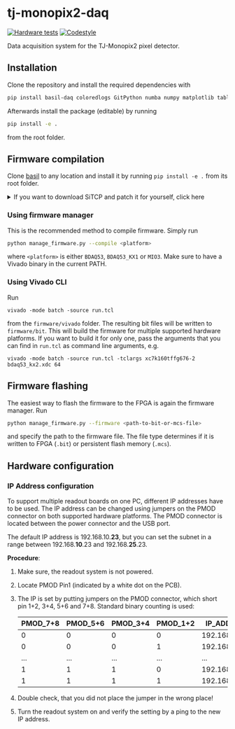 # tj-monopix2-daq
[![Hardware tests](https://github.com/SiLab-Bonn/tj-monopix2-daq/actions/workflows/tests.yml/badge.svg)](https://github.com/SiLab-Bonn/tj-monopix2-daq/actions/workflows/tests.yml)
[![Codestyle](https://github.com/SiLab-Bonn/tj-monopix2-daq/actions/workflows/codestyle.yml/badge.svg)](https://github.com/SiLab-Bonn/tj-monopix2-daq/actions/workflows/codestyle.yml)

Data acquisition system for the TJ-Monopix2 pixel detector.

## Installation
Clone the repository and install the required dependencies with
```bash
pip install basil-daq coloredlogs GitPython numba numpy matplotlib tables tqdm scipy basil-daq PyYAML pyzmq
```
Afterwards install the package (editable) by running
```bash
pip install -e .
```
from the root folder.

## Firmware compilation
Clone [basil](https://github.com/SiLab-Bonn/basil) to any location and install it by running `pip install -e .` from its root folder.
<details>
  <summary>If you want to download SiTCP and patch it for yourself, click here</summary>

  Grab a copy of [SiTCP](https://github.com/BeeBeansTechnologies/SiTCP_Netlist_for_Kintex7) and move the `*.V` and `*.ngc` files to a newly created `firmware/SiTCP` folder in the cloned `tj-monopix2-daq` repository. Add a line `` `default_nettype wire`` in all of the `*.V` files right below the copyright notice in the beginning and before the first module declaration. This ensures compatibility with the rest of the verilog code.
</details>

### Using firmware manager
This is the recommended method to compile firmware. Simply run
```bash
python manage_firmware.py --compile <platform>
```
where `<platform>` is either `BDAQ53`, `BDAQ53_KX1` or `MIO3`. Make sure to have a Vivado binary in the current PATH.

### Using Vivado CLI
Run
```
vivado -mode batch -source run.tcl
```
from the `firmware/vivado` folder. The resulting bit files will be written to `firmware/bit`. This will build the firmware for multiple supported hardware platforms. If you want to build it for only one, pass the arguments that you can find in `run.tcl` as command line arguments, e.g.
```
vivado -mode batch -source run.tcl -tclargs xc7k160tffg676-2 bdaq53_kx2.xdc 64
```

## Firmware flashing
The easiest way to flash the firmware to the FPGA is again the firmware manager.
Run
```bash
python manage_firmware.py --firmware <path-to-bit-or-mcs-file>
```
and specify the path to the firmware file. The file type determines if it is written to FPGA (`.bit`) or persistent flash memory (`.mcs`). 

## Hardware configuration
### IP Address configuration
To support multiple readout boards on one PC, different IP addresses have to be used. The IP address can be changed using jumpers on the PMOD connector on both supported hardware platforms. The PMOD connector is located between the power connector and the USB port.

The default IP address is 192.168.10.**23**, but you can set the subnet in a range between 192.168.**10**.23 and 192.168.**25**.23.

**Procedure**:
1. Make sure, the readout system is not powered.
2. Locate PMOD Pin1 (indicated by a white dot on the PCB).
3. The IP is set by putting jumpers on the PMOD connector, which short pin 1+2, 3+4, 5+6 and 7+8. Standard binary counting is used:

      | PMOD_7+8 | PMOD_5+6 | PMOD_3+4 | PMOD_1+2 | IP_ADDRESS    |
      | -------- | -------- | -------- | -------- | ------------- |
      | 0        | 0        | 0        | 0        | 192.168.10.23 |
      | 0        | 0        | 0        | 1        | 192.168.11.23 |
      | ...      | ...      | ...      | ...      | ...           |
      | 1        | 1        | 1        | 0        | 192.168.24.23 |
      | 1        | 1        | 1        | 1        | 192.168.25.23 |

4. Double check, that you did not place the jumper in the wrong place!
5. Turn the readout system on and verify the setting by a ping to the new IP address.
